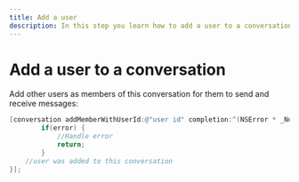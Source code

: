 ```yaml
---
title: Add a user
description: In this step you learn how to add a user to a conversation.
---
```


# Add a user to a conversation

Add other users as members of this conversation for them to send and receive messages:

```objective-c
[conversation addMemberWithUserId:@"user id" completion:^(NSError * _Nullable error, NXMMember * _Nullable member) {
        if(error) {
            //Handle error
            return;
        }
    //user was added to this conversation
}];
```
